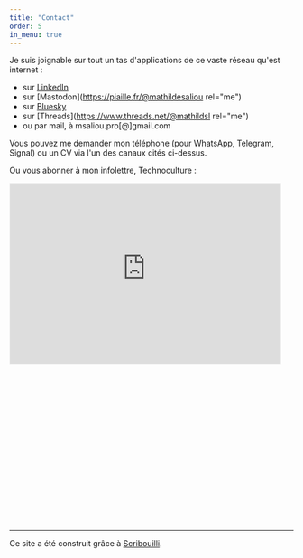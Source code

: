 ```yaml
---
title: "Contact"
order: 5
in_menu: true
---
```

Je suis joignable sur tout un tas d'applications de ce vaste réseau qu'est internet&nbsp;:
- sur [LinkedIn](https://www.linkedin.com/in/mathildesaliou/)
- sur [Mastodon](https://piaille.fr/@mathildesaliou rel="me")
- sur [Bluesky](https://bsky.app/profile/mathildesaliou.bsky.social)
- sur [Threads](https://www.threads.net/@mathildsl rel="me")
- ou par mail, à msaliou.pro[@]gmail.com

Vous pouvez me demander mon téléphone (pour WhatsApp, Telegram, Signal) ou un CV via l'un des canaux cités ci-dessus.

Ou vous abonner à mon infolettre, Technoculture : 

<div style="width: 800px; height: 600px; margin: auto;"><iframe
    src="https://technoculture.kessel.media/embed" width="480" height="320"
    style="border:1px solid #EEE; background:white;"
    frameborder="0"
    scrolling="no"
    ></iframe></div>

____

Ce site a été construit grâce à [Scribouilli](https://scribouilli.org/). 